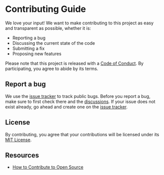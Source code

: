 # Contributing Guide

We love your input! We want to make contributing to this project as easy and transparent as possible, whether it is:

* Reporting a bug
* Discussing the current state of the code
* Submitting a fix
* Proposing new features

Please note that this project is released with a [Code of Conduct][code-of-conduct]. By participating,
you agree to abide by its terms.

## Report a bug

We use the [issue tracker][issues] to track public bugs. Before you report a bug, make sure to first check there and
the [discussions][discussions]. If your issue does not exist already, go ahead and create one on the [issue tracker][issues].

## License

By contributing, you agree that your contributions will be licensed under its [MIT License][license].

## Resources

- [How to Contribute to Open Source](https://opensource.guide/how-to-contribute/)

[code-of-conduct]: CODE_OF_CONDUCT.md
[issues]: https://github.com/VanOns/backend-assessment/issues
[discussions]: https://github.com/VanOns/backend-assessment/discussions
[license]: LICENSE.md